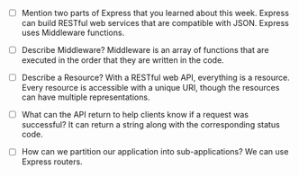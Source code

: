 - [ ] Mention two parts of Express that you learned about this week.
    Express can  build RESTful web services that are compatible with JSON.
    Express uses Middleware functions.

- [ ] Describe Middleware?
    Middleware is an array of functions that are executed in the order that they are written in the code.

- [ ] Describe a Resource?
    With a RESTful web API, everything is a resource. Every resource is accessible with a unique URI, though the resources can have multiple representations.

- [ ] What can the API return to help clients know if a request was successful?
    It can return a string along with the corresponding status code. 

- [ ] How can we partition our application into sub-applications?
    We can use Express routers. 